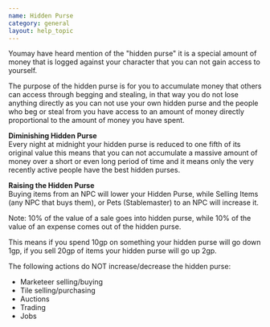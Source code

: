 ```yaml
---
name: Hidden Purse
category: general
layout: help_topic
---
```

Youmay have heard mention of the "hidden purse" it is a special amount of money that is logged against your character that you can not gain access to yourself.

The purpose of the hidden purse is for you to accumulate money that others can access through begging and stealing, in that way you do not lose anything directly as you can not use your own hidden purse and the people who beg or steal from you have access to an amount of money directly proportional to the amount of money you have spent.

**Diminishing Hidden Purse**  
Every night at midnight your hidden purse is reduced to one fifth of its original value this means that you can not accumulate a massive amount of money over a short or even long period of time and it means only the very recently active people have the best hidden purses.

**Raising the Hidden Purse**  
Buying items from an NPC will lower your Hidden Purse, while Selling Items (any NPC that buys them), or Pets (Stablemaster) to an NPC will increase it.

Note: 10% of the value of a sale goes into hidden purse, while 10% of the value of an expense comes out of the hidden purse.

This means if you spend 10gp on something your hidden purse will go down 1gp, if you sell 20gp of items your hidden purse will go up 2gp.

The following actions do NOT increase/decrease the hidden purse:

*   Marketeer selling/buying
*   Tile selling/purchasing
*   Auctions
*   Trading
*   Jobs